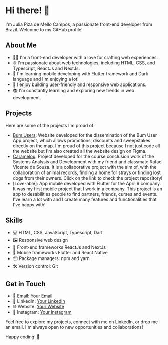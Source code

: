 # Hi there! 👋

I'm Julia Piza de Mello Campos, a passionate front-end developer from Brazil. Welcome to my GitHub profile!

## About Me

- 👨‍💻 I'm a front-end developer with a love for crafting web experiences.
- 🌐 I'm passionate about web technologies, including HTML, CSS, and Typescript, ReactJs and NextJs.
- 🌱 I'm learning mobile developing with Flutter framework and Dark language and I'm enjoying a lot!
- 🚀 I enjoy building user-friendly and responsive web applications.
- 📚 I'm constantly learning and exploring new trends in web development.

## Projects

Here are some of the projects I'm proud of:

- [Bum Users]([link-to-project-1](https://www.bumusers.com)): Website developed for the dissemination of the Bum User App project, which allows promotions, discounts and sweepstakes directly on the map. I'm proud of this project because I not just code all the website but I'm also created all the website design on Figma. 
- [Caramelou]([link-to-project-2](https://github.com/Juliamello8/app-caramelou)): Project developed for the course conclusion work of the Systems Analysis and Development with my friend and classmate Rafael Vicente de Souza. It is a collaborative project with the aim of, with the collaboration of animal records, finding a home for strays or finding lost dogs from their owners. Click on the link to check the project repository!
- [Love-able]: App mobile developed with Flutter for the April 9 company. It was my first mobile project that I work in a company. This project is an app to desabilities people to find partners, friends, curses and events. I've learn a lot with and I create many features and functionalities that I've happy with!

## Skills

- 💻 HTML, CSS, JavaScript, Typescript, Dart
- 🖼️ Responsive web design
- 🚀 Front-end frameworks ReactJs and NextJs
- 🚀 Mobile frameworks Flutter and React Native
- 📦 Package managers: npm and yarn
- 🛠️ Version control: Git

## Get in Touch

- 📧 Email: [Your Email](mailto:juliainline@gmail.com)
- 🔗 LinkedIn: [Your LinkedIn](https://www.linkedin.com/in/julia-mello/)
- 🌐 Website: [Your Website](https://j-mello.com)
- 📸 Instagram: [Your Instagram](https://www.instagram.com/xumello)

Feel free to explore my projects, connect with me on LinkedIn, or drop me an email. I'm always open to new opportunities and collaborations!

Happy coding! 🚀
